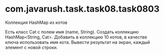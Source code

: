 # com.javarush.task.task08.task0803
Коллекция HashMap из котов

Есть класс Cat с полем имя (name, String).
Создать коллекцию HashMap<String, Cat>.
Добавить в коллекцию 10 котов, в качестве ключа использовать имя кота.
Вывести результат на экран, каждый элемент с новой строки.
